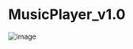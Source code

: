 # MusicPlayer_v1.0
![image](https://user-images.githubusercontent.com/100127103/196016002-e44ff1de-8d72-436a-ae1c-14e2b0a5217f.png)
